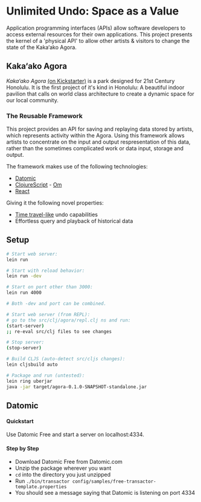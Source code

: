 # Unlimited Undo: Space as a Value

Application programming interfaces (APIs) allow software developers to access external resources for their own applications. This project presents the kernel of a 'physical API' to allow other artists & visitors to change the state of the Kaka‘ako Agora.

## Kaka‘ako Agora

*Kaka‘ako Agora* [(on Kickstarter)](https://www.kickstarter.com/projects/1872441385/kakaako-agora-an-indoor-public-park-by-atelier-bow) is a park designed for 21st Century Honolulu. It is the first project of it's kind in Honolulu: A beautiful indoor pavilion that calls on world class architecture to create a dynamic space for our local community.

### The Reusable Framework

This project provides an API for saving and replaying data stored by artists, which represents activity within the Agora. Using this framework allows artists to concentrate on the input and output respresentation of this data, rather than the sometimes complicated work or data input, storage and output.

The framework makes use of the following technologies:
* [Datomic](http://www.datomic.com/)
* [ClojureScript](https://github.com/clojure/clojurescript) - [Om](https://github.com/swannodette/om)
* [React](http://facebook.github.io/react/)

Giving it the following novel properties:
* [Time travel-like](http://swannodette.github.io/2013/12/31/time-travel/) undo capabilities
* Effortless query and playback of historical data


## Setup

```` bash
# Start web server:
lein run

# Start with reload behavior:
lein run -dev

# Start on port other than 3000:
lein run 4000

# Both -dev and port can be combined.
````

````bash
# Start web server (from REPL):
# go to the src/clj/agora/repl.clj ns and run:
(start-server)
;; re-eval src/clj files to see changes

# Stop server:
(stop-server)
````

````bash
# Build CLJS (auto-detect src/cljs changes):
lein cljsbuild auto
````

````bash
# Package and run (untested):
lein ring uberjar
java -jar target/agora-0.1.0-SNAPSHOT-standalone.jar
````

## Datomic

#### Quickstart
Use Datomic Free and start a server on localhost:4334.

#### Step by Step
* Download Datomic Free from Datomic.com
* Unzip the package wherever you want
* `cd` into the directory you just unzipped
* Run `./bin/transactor config/samples/free-transactor-template.properties`
* You should see a message saying that Datomic is listening on port 4334
